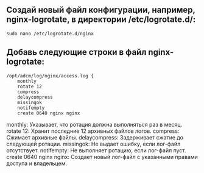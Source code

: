 ## Создай новый файл конфигурации, например, nginx-logrotate, в директории /etc/logrotate.d/:
```
sudo nano /etc/logrotate.d/nginx
```
## Добавь следующие строки в файл nginx-logrotate:
```
/opt/adcm/log/nginx/access.log {
    monthly
    rotate 12
    compress
    delaycompress
    missingok
    notifempty
    create 0640 nginx nginx
```

monthly: Указывает, что ротация должна выполняться раз в месяц.
rotate 12: Хранит последние 12 архивных файлов логов.
compress: Сжимает архивные файлы.
delaycompress: Задерживает сжатие до следующей ротации.
missingok: Не выдает ошибку, если лог-файл отсутствует.
notifempty: Не выполняет ротацию, если лог-файл пуст.
create 0640 nginx nginx: Создает новый лог-файл с указанными правами доступа и владельцем.

